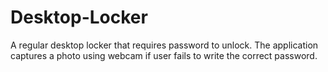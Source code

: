 # Desktop-Locker
A regular desktop locker that requires password to unlock. The application captures a photo using webcam if user fails to write the correct password.
